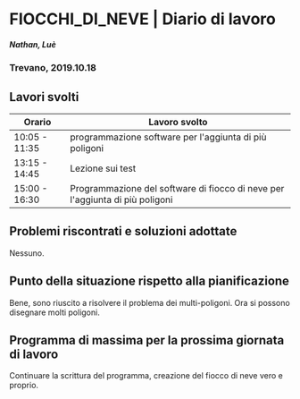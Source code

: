 

# FIOCCHI_DI_NEVE | Diario di lavoro
##### Nathan, Luè
### Trevano, 2019.10.18

## Lavori svolti


|Orario        |Lavoro svolto                 |
|--------------|------------------------------|
|10:05 - 11:35 |programmazione software per l'aggiunta di più poligoni|
|13:15 - 14:45 |Lezione sui test|
|15:00 - 16:30 |Programmazione del software di fiocco di neve per l'aggiunta di più poligoni|

##  Problemi riscontrati e soluzioni adottate
Nessuno.
##  Punto della situazione rispetto alla pianificazione
Bene, sono riuscito a risolvere il problema dei multi-poligoni. Ora si possono disegnare molti poligoni.
## Programma di massima per la prossima giornata di lavoro
Continuare la scrittura del programma, creazione del fiocco di neve vero e proprio.